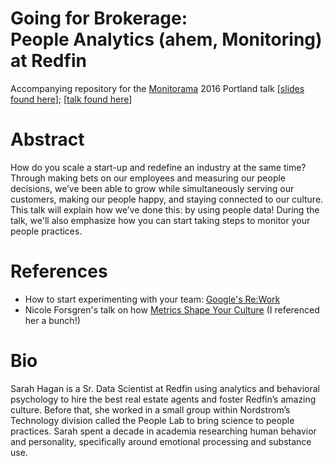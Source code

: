 # Going for Brokerage: <br>People Analytics (ahem, Monitoring) at Redfin
Accompanying repository for the [Monitorama](http://monitorama.com/) 2016 Portland talk [[slides found here](http://www.slideshare.net/SarahLakeHagan/monitorama-2016)]; [[talk found here](https://vimeo.com/173610283)]

# Abstract
How do you scale a start-up and redefine an industry at the same time? Through making bets on our employees and measuring our people decisions, we’ve been able to grow while simultaneously serving our customers, making our people happy, and staying connected to our culture. This talk will explain how we’ve done this: by using people data! During the talk, we'll also emphasize how you can start taking steps to monitor your people practices.

# References
* How to start experimenting with your team: [Google's Re:Work](https://rework.withgoogle.com/)
* Nicole Forsgren's talk on how [Metrics Shape Your Culture](http://www.slideshare.net/nicolefv/2016-metricsasculture) (I referenced her a bunch!)

# Bio
Sarah Hagan is a Sr. Data Scientist at Redfin using analytics and behavioral psychology to hire the best real estate agents and foster Redfin’s amazing culture. Before that, she worked in a small group within Nordstrom’s Technology division called the People Lab to bring science to people practices. Sarah spent a decade in academia researching human behavior and personality, specifically around emotional processing and substance use.






